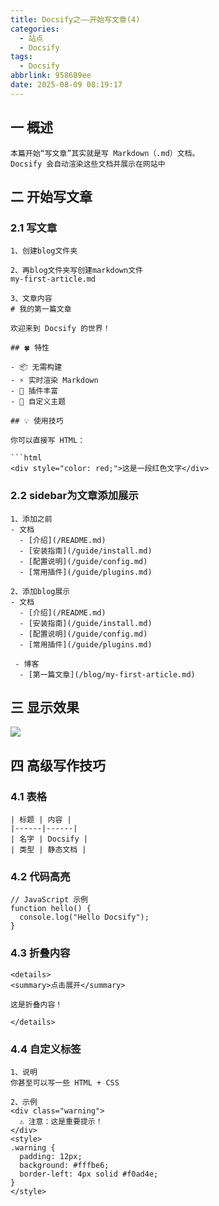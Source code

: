 ```yaml
---
title: Docsify之——开始写文章(4)
categories:
  - 站点
  - Docsify
tags:
  - Docsify
abbrlink: 958689ee
date: 2025-08-09 08:19:17
---
```

## 一 概述

```
本篇开始“写文章”其实就是写 Markdown（.md）文档。
Docsify 会自动渲染这些文档并展示在网站中
```

<!--more-->

## 二 开始写文章

### 2.1 写文章

```
1、创建blog文件夹

2、再blog文件夹写创建markdown文件
my-first-article.md

3、文章内容
# 我的第一篇文章

欢迎来到 Docsify 的世界！

## 🍀 特性

- 📦 无需构建
- ⚡ 实时渲染 Markdown
- 🧩 插件丰富
- 🎨 自定义主题

## 💡 使用技巧

你可以直接写 HTML：

​```html
<div style="color: red;">这是一段红色文字</div>
```

### 2.2 sidebar为文章添加展示

```
1、添加之前
- 文档
  - [介绍](/README.md)
  - [安装指南](/guide/install.md)
  - [配置说明](/guide/config.md)
  - [常用插件](/guide/plugins.md)
  
2、添加blog展示
- 文档
  - [介绍](/README.md)
  - [安装指南](/guide/install.md)
  - [配置说明](/guide/config.md)
  - [常用插件](/guide/plugins.md)

 - 博客
  - [第一篇文章](/blog/my-first-article.md)
```

## 三 显示效果

![][1]

## 四 高级写作技巧

### 4.1 表格

```
| 标题 | 内容 |
|------|------|
| 名字 | Docsify |
| 类型 | 静态文档 |
```

### 4.2 代码高亮

```
// JavaScript 示例
function hello() {
  console.log("Hello Docsify");
}
```

### 4.3 折叠内容

```
<details>
<summary>点击展开</summary>

这是折叠内容！

</details>
```

### 4.4 自定义标签

```
1、说明
你甚至可以写一些 HTML + CSS

2、示例
<div class="warning">
  ⚠️ 注意：这是重要提示！
</div>
<style>
.warning {
  padding: 12px;
  background: #fffbe6;
  border-left: 4px solid #f0ad4e;
}
</style>
```





[1]:https://cdn.jsdelivr.net/gh/PGzxc/CDN/blog-site/docsify-4-website-1.png